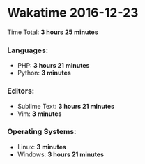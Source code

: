# Wakatime 2016-12-23

Time Total: **3 hours 25 minutes**

### Languages:
- PHP: **3 hours 21 minutes** 
- Python: **3 minutes** 

### Editors:
- Sublime Text: **3 hours 21 minutes** 
- Vim: **3 minutes** 

### Operating Systems:
- Linux: **3 minutes** 
- Windows: **3 hours 21 minutes** 


